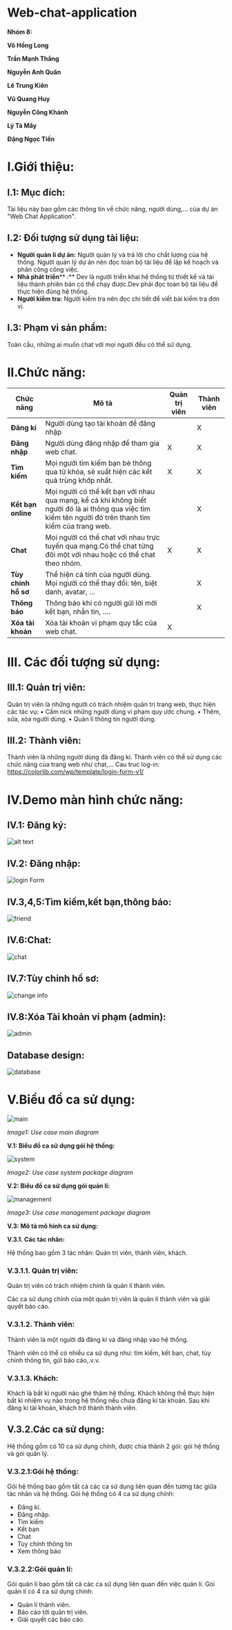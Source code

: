 
# Web-chat-application

**Nhóm 8:**

**Võ Hồng Long**

**Trần Mạnh Thắng**

**Nguyễn Anh Quân**

**Lê Trung Kiên**

**Vũ Quang Huy**

**Nguyễn Công Khánh**

**Lý Tả Mẩy**

**Đặng Ngọc Tiến**

#

# I.Giới thiệu:

## I.1: Mục đích:

Tài liệu này bao gồm các thông tin về chức năng, người dùng,... của dự án &quot;Web Chat Application&quot;.

## I.2: Đối tượng sử dụng tài liệu:
- **Người quản lí dự án:**  Người quản lý và trả lời cho chất lượng của hệ thống. Người quản lý dự án nên đọc toàn bộ tài liệu để lập kế hoạch và phân công công việc.
- **Nhà phát triển**** :** Dev là người triển khai hệ thống từ thiết kế và tài liệu thành phiên bản có thể chạy được.Dev phải đọc toàn bộ tài liệu để thực hiện đúng hệ thống.
- **Người kiểm tra:** Người kiểm tra nên đọc chi tiết để viết bài kiểm tra đơn vị.

## I.3: Phạm vi sản phẩm:
Toàn cầu, những ai muốn chat với mọi người đều có thể sử dụng.

# II.Chức năng:

|   **Chức năng** |   **Mô tả** |	**Quản trị viên**	|	**Thành viên**	|
| --- | --- | --- | --- |
| **Đăng kí** | Người dùng tạo tài khoản để đăng nhập |  | X |
| **Đăng nhập** | Người dùng đăng nhập để tham gia web chat. | X | X |
| **Tìm kiếm** | Mọi người tìm kiếm bạn bè thông qua từ khóa, sẽ xuất hiện các kết quả trùng khớp nhất. | X | X |
| **Kết bạn online** | Mọi người có thể kết bạn với nhau qua mạng, kể cả khi không biết người đó là ai thông qua việc tìm kiếm tên người đó trên thanh tìm kiếm của trang web. |  | X |
| **Chat** | Mọi người có thể chat với nhau trực tuyến qua mạng.Có thể chat từng đôi một với nhau hoặc có thể chat theo nhóm. | X | X |
| **Tùy chỉnh hồ sơ** | Thể hiện cá tính của người dùng. Mọi người có thể thay đổi: tên, biệt danh, avatar, … |  | X |
| **Thông báo** | Thông báo khi có người gửi lời mời kết bạn, nhắn tin, …. |  | X |
| **Xóa tài khoản** | Xóa tài khoản vi phạm quy tắc của web chat. | X |  |

# III. Các đối tượng sử dụng:
## III.1: Quản trị viên:
Quản trị viên là những người có trách nhiệm quản trị trang web, thực hiện các tác vụ:
•	Cấm nick những người dùng vi phạm quy ước chung.
•	Thêm, sửa, xóa người dùng.
•	Quản lí thông tin người dùng.
## III.2: Thành viên:
Thành viên là những người dùng đã đăng kí.
Thành viên có thể sử dụng các chức năng của trang web như chat,...
Cau truc log-in: https://colorlib.com/wp/template/login-form-v1/

# IV.Demo màn hình chức năng:
## IV.1: Đăng ký:
 ![alt text](https://scontent.xx.fbcdn.net/v/t1.15752-9/75305226_2617785808264557_8660315435100536832_n.png?_nc_cat=110&_nc_oc=AQmOB0PeLs_oYlUzMHmSbKVXuoWc_iO9rj_UOcWiZRHtktNxLN7YN0JKZompwnDXmqM&_nc_ht=scontent.fhan3-1.fna&oh=b2fdb84578be19aadc611a86eb42bffa&oe=5E592DBE&_nc_fr=fhan3c01)
 
## IV.2: Đăng nhập:

 ![login Form](https://user-images.githubusercontent.com/43175311/67635052-197fe980-f8f5-11e9-90cd-5d70eb07a671.png)
 
 
## IV.3,4,5:Tìm kiếm,kết bạn,thông báo:

 ![friend](https://user-images.githubusercontent.com/43175311/67635048-15ec6280-f8f5-11e9-86c9-c2cba7e6a592.png)
 

## IV.6:Chat:

![chat](https://user-images.githubusercontent.com/43175311/67635050-17b62600-f8f5-11e9-8aeb-5c0597f449eb.png)


## IV.7:Tùy chỉnh hồ sơ:

![change info](https://user-images.githubusercontent.com/43175311/67635045-0f5deb00-f8f5-11e9-91d9-ad71bec085ed.png)

 
## IV.8:Xóa Tài khoản vi phạm (admin):

![admin](https://user-images.githubusercontent.com/43175311/67635046-12f17200-f8f5-11e9-847b-8e0a163bfcdf.png)
 
 
## Database design:

![database](https://i.ibb.co/dW2bJS5/Capture.png)

# V.Biểu đồ ca sử dụng:

![main](https://user-images.githubusercontent.com/43175311/67636515-07f20e00-f904-11e9-96c6-0475c7b513df.png)

_Image1: Use case main diagram_

**V.1: Biểu đồ ca sử dụng gói hệ thống:**

 ![system](https://user-images.githubusercontent.com/43175311/67636519-0d4f5880-f904-11e9-8470-f70aa271fd17.png)

_Image2: Use case system package diagram_

**V.2: Biểu đồ ca sử dụng gói quản lí:**

![management](https://user-images.githubusercontent.com/43175311/67636517-0c1e2b80-f904-11e9-8df8-1b79e489d32f.png)

_Image3: Use case management package diagram_


**V.3: Mô tả mô hình ca sử dụng:**

**V.3.1. Các tác nhân:**

Hệ thống bao gồm 3 tác nhân: Quản trị viên, thành viên, khách.

### V.3.1.1. Quản trị viên:

Quản trị viên có trách nhiệm chính là quản lí thành viên.

Các ca sử dụng chính của một quản trị viên là quản lí thành viên và giải quyết báo cáo.

### V.3.1.2. Thành viên:

Thành viên là một người đã đăng kí và đăng nhập vào hệ thống.

Thành viên có thể có nhiều ca sử dụng như: tìm kiếm, kết bạn, chat, tùy chỉnh thông tin, gửi báo cáo,.v.v.

### V.3.1.3. Khách:

Khách là bất kì người nào ghé thăm hệ thống. Khách không thể thực hiện bất kì nhiệm vụ nào trong hệ thống nếu chưa đăng kí tài khoản. Sau khi đăng kí tài khoản, khách trở thành thành viên.

## V.3.2.Các ca sử dụng:

Hệ thống gồm có 10 ca sử dụng chính, được chia thành 2 gói: gói hệ thống và gói quản lý.

### V.3.2.1:Gói hệ thống:

Gói hệ thống bao gồm tất cả các ca sử dụng liên quan đến tương tác giữa tác nhân và hệ thống. Gói hệ thống có 4 ca sử dụng chính:

- Đăng kí.
- Đăng nhập.
- Tìm kiếm
- Kết bạn
- Chat
- Tùy chỉnh thông tin
- Xem thông báo

### V.3.2.2:Gói quản lí:

Gói quản lí bao gồm tất cả các ca sử dụng liên quan đến việc quản lí. Gói quản lí có 4 ca sử dụng chính:

- Quản lí thành viên.
- Báo cáo tới quản trị viên.
- Giải quyết các báo cáo.
	
